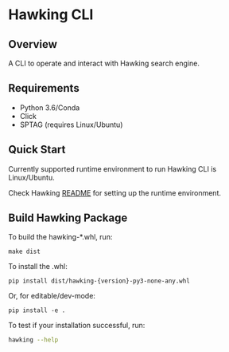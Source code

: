 # Hawking CLI

## Overview

A CLI to operate and interact with Hawking search engine. 

## Requirements

- Python 3.6/Conda
- Click
- SPTAG (requires Linux/Ubuntu)

## Quick Start

Currently supported runtime environment to run Hawking CLI is Linux/Ubuntu.

Check Hawking [README](https://github.com/vasilynikita/hawking/blob/master/README.md) for setting up the runtime environment.

## Build Hawking Package 

To build the hawking-*.whl, run:

```
make dist
```

To install the .whl:

```
pip install dist/hawking-{version}-py3-none-any.whl
```

Or, for editable/dev-mode:

```
pip install -e .
```

To test if your installation successful, run:

```bash
hawking --help
```
